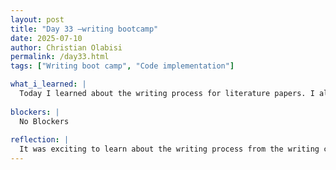 ```yaml
---
layout: post
title: "Day 33 –writing bootcamp"
date: 2025-07-10
author: Christian Olabisi
permalink: /day33.html
tags: ["Writing boot camp", "Code implementation"]

what_i_learned: |
  Today I learned about the writing process for literature papers. I also learned how to say thank you in Hausa, Efik, and one other language.
  
blockers: |
  No Blockers
  
reflection: |
  It was exciting to learn about the writing process from the writing center. The session gave me different insights into the steps of writing a paper. Helped visualize what my group would have to do once it comes time to write our final paper. It was also cool learning about the lady who has written a lot of papers and is from Nigeria, doing a study on medicinal plants and whether they can help with the cure for cancer. Today's code was also calm. I just ran my code and waited for it to finish running.
--- 
```

